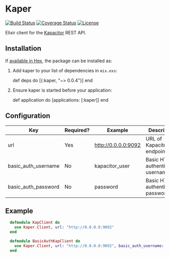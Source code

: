 # Kaper

[![Build Status](https://travis-ci.org/muxinc/kaper.svg?branch=master)](https://travis-ci.org/muxinc/kaper) [![Coverage Status](https://coveralls.io/repos/github/muxinc/kaper/badge.svg?branch=master)](https://coveralls.io/github/muxinc/kaper?branch=master) [![License](https://img.shields.io/badge/license-Apache_2.0-brightgreen.svg)](https://opensource.org/licenses/apache-2.0)

Elixir client for the [Kapacitor](https://influxdata.com/time-series-platform/kapacitor/) REST API.

## Installation

If [available in Hex](https://hex.pm/docs/publish), the package can be installed as:

  1. Add kaper to your list of dependencies in `mix.exs`:

        def deps do
          [{:kaper, "~> 0.0.4"}]
        end

  2. Ensure kaper is started before your application:

        def application do
          [applications: [:kaper]]
        end


## Configuration
| Key  | Required? | Example  |  Description |
|---|---|---|---|
| url  | Yes | http://0.0.0.0:9092  |  URL of Kapacitor endpoint |
| basic_auth_username  | No | kapacitor_user  |  Basic HTTP authentication username |
| basic_auth_password  | No | password  |  Basic HTTP authentication password |


## Example

```elixir
  defmodule KapClient do
    use Kaper.Client, url: "http://0.0.0.0:9092"
  end

  defmodule BasicAuthKapClient do
    use Kaper.Client, url: "http://0.0.0.0:9092", basic_auth_username: "admin", basic_auth_password: "password"
  end
```
